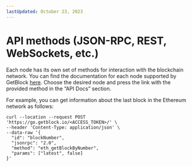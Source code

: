 ```yaml
---
lastUpdated: October 23, 2023
---
```


# API methods (JSON-RPC, REST, WebSockets, etc.)

Each node has its own set of methods for interaction with the blockchain network. You can find the documentation for each node supported by GetBlock [here](https://getblock.io/docs/nodes-endpoints/). Choose the desired node and press the link with the provided method in the “API Docs” section.

For example, you can get information about the last block in the Ethereum network as follows:
```
curl --location --request POST 'https://go.getblock.io/<ACCESS_TOKEN>/' \
--header 'Content-Type: application/json' \
--data-raw '{
  "id": "blockNumber",
  "jsonrpc": "2.0",
  "method": "eth_getBlockByNumber",
  "params": ["latest", false]
}'
```
